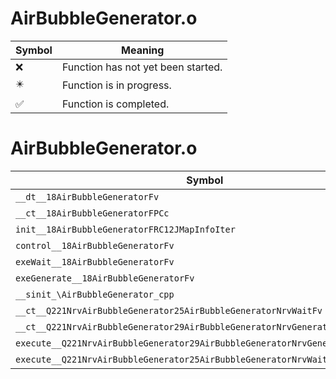 # AirBubbleGenerator.o
| Symbol | Meaning 
| ------------- | ------------- 
| :x: | Function has not yet been started. 
| :eight_pointed_black_star: | Function is in progress. 
| :white_check_mark: | Function is completed. 


# AirBubbleGenerator.o
| Symbol | Decompiled? |
| ------------- | ------------- |
| `__dt__18AirBubbleGeneratorFv` | :white_check_mark: |
| `__ct__18AirBubbleGeneratorFPCc` | :white_check_mark: |
| `init__18AirBubbleGeneratorFRC12JMapInfoIter` | :white_check_mark: |
| `control__18AirBubbleGeneratorFv` | :white_check_mark: |
| `exeWait__18AirBubbleGeneratorFv` | :white_check_mark: |
| `exeGenerate__18AirBubbleGeneratorFv` | :x: |
| `__sinit_\AirBubbleGenerator_cpp` | :white_check_mark: |
| `__ct__Q221NrvAirBubbleGenerator25AirBubbleGeneratorNrvWaitFv` | :white_check_mark: |
| `__ct__Q221NrvAirBubbleGenerator29AirBubbleGeneratorNrvGenerateFv` | :white_check_mark: |
| `execute__Q221NrvAirBubbleGenerator29AirBubbleGeneratorNrvGenerateCFP5Spine` | :white_check_mark: |
| `execute__Q221NrvAirBubbleGenerator25AirBubbleGeneratorNrvWaitCFP5Spine` | :white_check_mark: |

